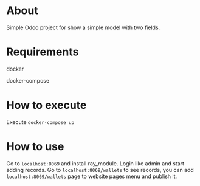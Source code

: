 # About

Simple Odoo project for show a simple model with two fields.

# Requirements

docker

docker-compose

# How to execute

Execute `docker-compose up`

# How to use

Go to `localhost:8069` and install ray_module. Login like admin and start adding records. Go to `localhost:8069/wallets` to see records, you can add `localhost:8069/wallets` page to website pages menu and publish it.
